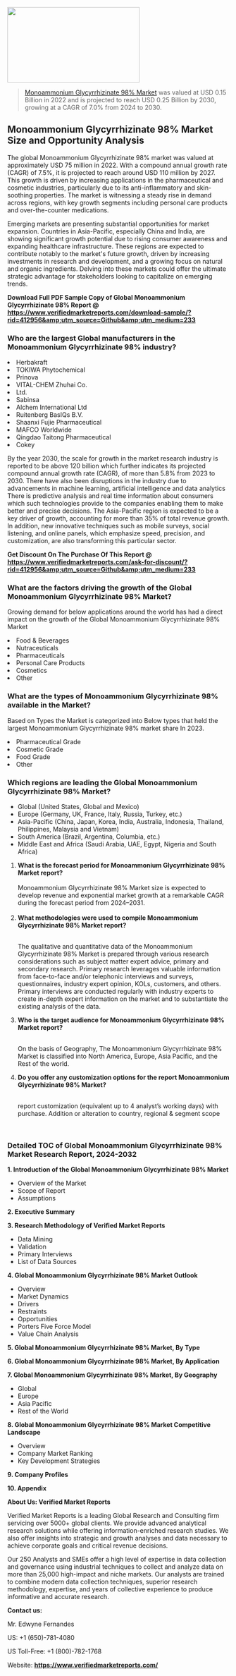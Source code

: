 <img src="https://ffe5etoiles.com/wp-content/uploads/2024/12/MST1-300x171.png" alt="" width="300" height="171" class="alignnone size-medium wp-image-20088" /><blockquote><p><p><a href="https://www.verifiedmarketreports.com/download-sample/?rid=412956&utm_source=Github&utm_medium=233" target="_blank">Monoammonium Glycyrrhizinate 98% Market</a> was valued at USD 0.15 Billion in 2022 and is projected to reach USD 0.25 Billion by 2030, growing at a CAGR of 7.0% from 2024 to 2030.</p></blockquote><p><h2>Monoammonium Glycyrrhizinate 98% Market Size and Opportunity Analysis</h2><p>The global Monoammonium Glycyrrhizinate 98% market was valued at approximately USD 75 million in 2022. With a compound annual growth rate (CAGR) of 7.5%, it is projected to reach around USD 110 million by 2027. This growth is driven by increasing applications in the pharmaceutical and cosmetic industries, particularly due to its anti-inflammatory and skin-soothing properties. The market is witnessing a steady rise in demand across regions, with key growth segments including personal care products and over-the-counter medications.</p><p>Emerging markets are presenting substantial opportunities for market expansion. Countries in Asia-Pacific, especially China and India, are showing significant growth potential due to rising consumer awareness and expanding healthcare infrastructure. These regions are expected to contribute notably to the market's future growth, driven by increasing investments in research and development, and a growing focus on natural and organic ingredients. Delving into these markets could offer the ultimate strategic advantage for stakeholders looking to capitalize on emerging trends.</p></p><p class=""><strong>Download Full PDF Sample Copy of Global Monoammonium Glycyrrhizinate 98% Report @ <a href="https://www.verifiedmarketreports.com/download-sample/?rid=412956&amp;utm_source=Github&amp;utm_medium=233" target="_blank">https://www.verifiedmarketreports.com/download-sample/?rid=412956&amp;utm_source=Github&amp;utm_medium=233</a></strong></p><h3 id="" class="">Who are the largest Global manufacturers in the Monoammonium Glycyrrhizinate 98% industry?</h3><p><li>Herbakraft</li><li> TOKIWA Phytochemical</li><li> Prinova</li><li> VITAL-CHEM Zhuhai Co.</li><li> Ltd.</li><li> Sabinsa</li><li> Alchem International Ltd</li><li> Ruitenberg BasIQs B.V.</li><li> Shaanxi Fujie Pharmaceutical</li><li> MAFCO Worldwide</li><li> Qingdao Taitong Pharmaceutical</li><li> Cokey</li></p><div class=""><div class="" dir="" data-message-author-role="" data-message-id="" data-message-model-slug=""><div class=""><div class=""><div class=""><div class="" dir="" data-message-author-role="" data-message-id="" data-message-model-slug=""><div class=""><div class=""><p>By the year 2030, the scale for growth in the market research industry is reported to be above 120 billion which further indicates its projected compound annual growth rate (CAGR), of more than 5.8% from 2023 to 2030. There have also been disruptions in the industry due to advancements in machine learning, artificial intelligence and data analytics There is predictive analysis and real time information about consumers which such technologies provide to the companies enabling them to make better and precise decisions. The Asia-Pacific region is expected to be a key driver of growth, accounting for more than 35% of total revenue growth. In addition, new innovative techniques such as mobile surveys, social listening, and online panels, which emphasize speed, precision, and customization, are also transforming this particular sector.</p><p><strong>Get Discount On The Purchase Of This Report @&nbsp; <a href="https://www.verifiedmarketreports.com/ask-for-discount/?rid=412956&amp;utm_source=Github&amp;utm_medium=233" target="_blank">https://www.verifiedmarketreports.com/ask-for-discount/?rid=412956&amp;utm_source=Github&amp;utm_medium=233</a></strong></p></div></div></div></div></div></div></div></div><h3 id="" class="">What are the factors driving the growth of the Global Monoammonium Glycyrrhizinate 98% Market?</h3><p id="" class="">Growing demand for below applications around the world has had a direct impact on the growth of the Global Monoammonium Glycyrrhizinate 98% Market</p><p id="" class=""><li>Food & Beverages</li><li> Nutraceuticals</li><li> Pharmaceuticals</li><li> Personal Care Products</li><li> Cosmetics</li><li> Other</li></p><h3 id="" class="">What are the types of Monoammonium Glycyrrhizinate 98% available in the Market?</h3><p id="" class="">Based on Types the Market is categorized into Below types that held the largest Monoammonium Glycyrrhizinate 98% market share In 2023.</p><p id="" class=""><li>Pharmaceutical Grade</li><li> Cosmetic Grade</li><li> Food Grade</li><li> Other</li></p><h3 id="" class="">Which regions are leading the Global Monoammonium Glycyrrhizinate 98% Market?</h3><ul><li>Global (United States, Global and Mexico)</li><li>Europe (Germany, UK, France, Italy, Russia, Turkey, etc.)</li><li>Asia-Pacific (China, Japan, Korea, India, Australia, Indonesia, Thailand, Philippines, Malaysia and Vietnam)</li><li>South America (Brazil, Argentina, Columbia, etc.)</li><li>Middle East and Africa (Saudi Arabia, UAE, Egypt, Nigeria and South Africa)</li></ul><p><ol><li><strong>What is the forecast period for Monoammonium Glycyrrhizinate 98% Market report?<br /></strong><br /><span data-sheets-root="1" data-sheets-value="{&quot;1&quot;:2,&quot;2&quot;:&quot;XXXX size is expected to develop revenue and exponential market growth at a remarkable CAGR during the forecast period from 2024&ndash;2030.&quot;}" data-sheets-userformat="{&quot;2&quot;:12674,&quot;4&quot;:{&quot;1&quot;:2,&quot;2&quot;:16776960},&quot;10&quot;:2,&quot;11&quot;:0,&quot;15&quot;:&quot;Arial&quot;,&quot;16&quot;:12}">Monoammonium Glycyrrhizinate 98% Market size is expected to develop revenue and exponential market growth at a remarkable CAGR during the forecast period from 2024&ndash;2031.</span><br /><br /></li><li><strong>What methodologies were used to compile Monoammonium Glycyrrhizinate 98% Market report?<br /><br /></strong><p>The qualitative and quantitative data of the&nbsp;Monoammonium Glycyrrhizinate 98% Market is prepared through various research considerations such as subject matter expert advice, primary and secondary research. Primary research leverages valuable information from face-to-face and/or telephonic interviews and surveys, questionnaires, industry expert opinion, KOLs, customers, and others. Primary interviews are conducted regularly with industry experts to create in-depth expert information on the market and to substantiate the existing analysis of the data.&nbsp;</p></li><li><strong>Who is the target audience for Monoammonium Glycyrrhizinate 98% Market report?<br /><br /></strong><p>On the basis of Geography, The&nbsp;Monoammonium Glycyrrhizinate 98% Market is classified into North America, Europe, Asia Pacific, and the Rest of the world.</p></li><li><strong>Do you offer any customization options for the report Monoammonium Glycyrrhizinate 98% Market?<br /><br /></strong><p>report customization (equivalent up to 4 analyst&rsquo;s working days) with purchase. Addition or alteration to country, regional &amp; segment scope</p><p>&nbsp;</p></li></ol></p><h3 id="" class="">Detailed TOC of Global Monoammonium Glycyrrhizinate 98% Market Research Report, 2024-2032</h3><p id="" class=""><strong>1. Introduction of the Global Monoammonium Glycyrrhizinate 98% Market</strong></p><ul><li>Overview of the Market</li><li>Scope of Report</li><li>Assumptions</li></ul><p id="" class=""><strong>2. Executive Summary</strong></p><p id="" class=""><strong>3. Research Methodology of&nbsp;Verified Market Reports</strong></p><ul><li>Data Mining</li><li>Validation</li><li>Primary Interviews</li><li>List of Data Sources</li></ul><p id="" class=""><strong>4. Global Monoammonium Glycyrrhizinate 98% Market Outlook</strong></p><ul><li>Overview</li><li>Market Dynamics</li><li>Drivers</li><li>Restraints</li><li>Opportunities</li><li>Porters Five Force Model</li><li>Value Chain Analysis</li></ul><p id="" class=""><strong>5. Global Monoammonium Glycyrrhizinate 98% Market, By&nbsp;Type</strong></p><p id="" class=""><strong>6. Global Monoammonium Glycyrrhizinate 98% Market, By Application</strong></p><p id="" class=""><strong>7. Global Monoammonium Glycyrrhizinate 98% Market, By Geography</strong></p><ul><li>Global</li><li>Europe</li><li>Asia Pacific</li><li>Rest of the World</li></ul><p id="" class=""><strong>8. Global Monoammonium Glycyrrhizinate 98% Market Competitive Landscape</strong></p><ul><li>Overview</li><li>Company Market Ranking</li><li>Key Development Strategies</li></ul><p id="" class=""><strong>9. Company Profiles</strong></p><p id="" class=""><strong>10. Appendix</strong></p><p id="" class=""><strong>About Us: Verified Market Reports</strong></p><p id="" class="">Verified Market Reports is a leading Global Research and Consulting firm servicing over 5000+ global clients. We provide advanced analytical research solutions while offering information-enriched research studies. We also offer insights into strategic and growth analyses and data necessary to achieve corporate goals and critical revenue decisions.</p><p id="" class="">Our 250 Analysts and SMEs offer a high level of expertise in data collection and governance using industrial techniques to collect and analyze data on more than 25,000 high-impact and niche markets. Our analysts are trained to combine modern data collection techniques, superior research methodology, expertise, and years of collective experience to produce informative and accurate research.</p><p id="" class=""><strong>Contact us:</strong></p><p id="" class="">Mr. Edwyne Fernandes</p><p id="" class="">US: +1 (650)-781-4080</p><p id="" class="">US Toll-Free: +1 (800)-782-1768</p><p id="" class="">Website: <a target="" data-test-app-aware-link=""><strong>https://www.verifiedmarketreports.com/</strong></a></p>
